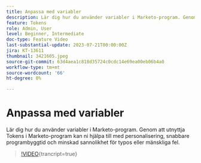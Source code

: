 ```yaml
---
title: Anpassa med variabler
description: Lär dig hur du använder variabler i Marketo-program. Genom att utnyttja Tokens i Marketo-program kan ni hjälpa till med personalisering, snabbare programbyggtid och minskad sannolikhet för typos eller mänskliga fel.
feature: Tokens
role: Admin, User
level: Beginner, Intermediate
doc-type: Feature Video
last-substantial-update: 2023-07-21T00:00:00Z
jira: KT-13611
thumbnail: 3421605.jpeg
source-git-commit: 63d4aea1c818d35724c0cdc14e69ea00eb06b4a0
workflow-type: tm+mt
source-wordcount: '66'
ht-degree: 0%

---
```



# Anpassa med variabler

Lär dig hur du använder variabler i Marketo-program. Genom att utnyttja Tokens i Marketo-program kan ni hjälpa till med personalisering, snabbare programbyggtid och minskad sannolikhet för typos eller mänskliga fel.

>[!VIDEO](https://video.tv.adobe.com/v/3421605/?learn=on){trancript=true}

